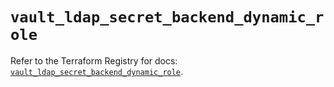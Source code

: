 # `vault_ldap_secret_backend_dynamic_role`

Refer to the Terraform Registry for docs: [`vault_ldap_secret_backend_dynamic_role`](https://registry.terraform.io/providers/hashicorp/vault/3.23.0/docs/resources/ldap_secret_backend_dynamic_role).
